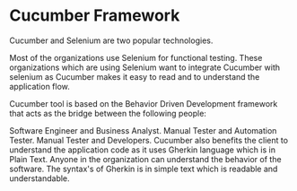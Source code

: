 # Cucumber Framework

Cucumber and Selenium are two popular technologies.

Most of the organizations use Selenium for functional testing. These organizations which are using Selenium want to integrate Cucumber with selenium as Cucumber makes it easy to read and to understand the application flow.

Cucumber tool is based on the Behavior Driven Development framework that acts as the bridge between the following people:

Software Engineer and Business Analyst.
Manual Tester and Automation Tester.
Manual Tester and Developers.
Cucumber also benefits the client to understand the application code as it uses Gherkin language which is in Plain Text. Anyone in the organization can understand the behavior of the software. The syntax's of Gherkin is in simple text which is readable and understandable.
